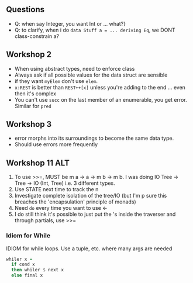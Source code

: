 ## Questions
- Q: when say Integer, you want Int or ... what?}
- Q: to clarify, when i do `data Stuff a = ... deriving Eq`, we DONT class-constrain a?

## Workshop 2
- When using abstract types, need to enforce class
- Always ask if all possible values for the data struct are sensible
- if they want `myElem` don't use `elem`.
- `x:REST` is better than `REST++[x]` unless you're adding to the end ... even then it's complex
- You can't use `succ` on the last member of an enumerable, you get error. Similar for `pred`

## Workshop 3
- error morphs into its surroundings to become the same data type.
- Should use errors more frequently

## Workshop 11 ALT
1. To use >>=, MUST be m a -> a -> m b -> m b. I was doing IO Tree -> Tree -> IO (Int, Tree) i.e. 3 different types.
2. Use STATE next time to track the n
3. Investigate complete isolation of the tree/IO (but I'm p sure this breaches the 'encapsulation' principle of monads)
4. Need `do` every time you want to use <-
5. I do still think it's possible to just put the 's inside the traverser and through partials, use >>=

### Idiom for While

IDIOM for while loops. Use a tuple, etc. where many args are needed
```Haskell
whiler x = 
  if cond x
  then whiler $ next x
  else final x
```